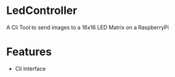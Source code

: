 # LedController
A Cli Tool to send images to a 16x16 LED Matrix on a RaspberryPi

# Features
- Cli Interface
